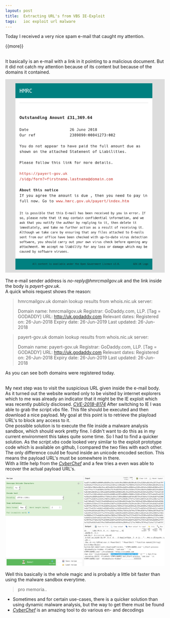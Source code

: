 ```yaml
---
layout: post
title:  Extracting URL's from VBS IE-Exploit
tags:   ioc exploit url malware
---
```


Today I received a very nice spam e-mail that caught my attention.

{{more}}

<br/>It basically is an e-mail with a link in it pointing to a malicious document.
But it did not catch my attention because of its content but because of the domains it contained.<br>

![Email Body](/assets/images/ie_exploit/email_body.png)

The e-mail sender address is _no-reply@hmrcmailgov.uk_ and the link inside the body is _payert-gov.uk_.<br>
A quick whois request shows the reason:<br>
>hmrcmailgov.uk domain lookup results from whois.nic.uk server:
>
>Domain name: hmrcmailgov.uk
>Registrar: GoDaddy.com, LLP. [Tag = GODADDY]
>URL: http://uk.godaddy.com
>Relevant dates:
>Registered on: 26-Jun-2018
>Expiry date:  26-Jun-2019
>Last updated:  26-Jun-2018

>payert-gov.uk domain lookup results from whois.nic.uk server:
>
>Domain name: payert-gov.uk
>Registrar: GoDaddy.com, LLP. [Tag = GODADDY]
>URL: http://uk.godaddy.com
>Relevant dates:
>Registered on: 26-Jun-2018
>Expiry date:  26-Jun-2019
>Last updated:  26-Jun-2018

As you can see both domains were registered today.<br><br>

My next step was to visit the suspicious URL given inside the e-mail body. As it turned out the website wanted only to be visited by internet explorers which to me was already an indicator that it might be the IE exploit which was recently publicly disclosed. [_CVE-2018-8174_](https://securelist.com/root-cause-analysis-of-cve-2018-8174/85486/)
After switching to IE I was able to grab the _script.vbs_ file. This file should be executed and then download a nice payload.
My goal at this point is to retrieve the playload URL's to block any access to it.<br>
One possible solution is to execute the file inside a malware analysis sandbox, which should work pretty fine. I didn't want to do this as in my current environment this takes quite some time. So I had to find a quicker solution.
As the _script.vbs_ code looked very similar to the exploit prototype code which is available on github, I compared the two files with each other. The only difference could be found inside an unicode encoded section. This means the payload URL's must be somewhere in there.<br>
With a little help from the [_CyberChef_](https://gchq.github.io/CyberChef/) and a few tries a even was able to recover the actual payload URL's.

![Cyber Chef Decoding](/assets/images/ie_exploit/cyber_chef.png)

Well this basically is the whole magic and is probably a little bit faster than using the malware sandbox everytime.

>pro memoria..

- Sometimes and for certain use-cases, there is a quicker solution than using dynamic malware analysis, but the way to get there must be found
- [_CyberChef_](https://gchq.github.io/CyberChef/) is an amazing tool to do various en- and decodings
